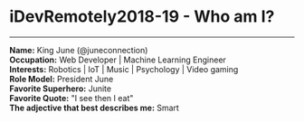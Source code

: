 # iDevRemotely2018-19 - Who am I? 
___

**Name:** King June (@juneconnection) <br>
**Occupation:** Web Developer | Machine Learning Engineer <br>
**Interests:** Robotics | IoT | Music | Psychology | Video gaming <br>
**Role Model:** President June <br>
**Favorite Superhero:** Junite <br>
**Favorite Quote:** "I see then I eat" <br>
**The adjective that best describes me:** Smart<br>



